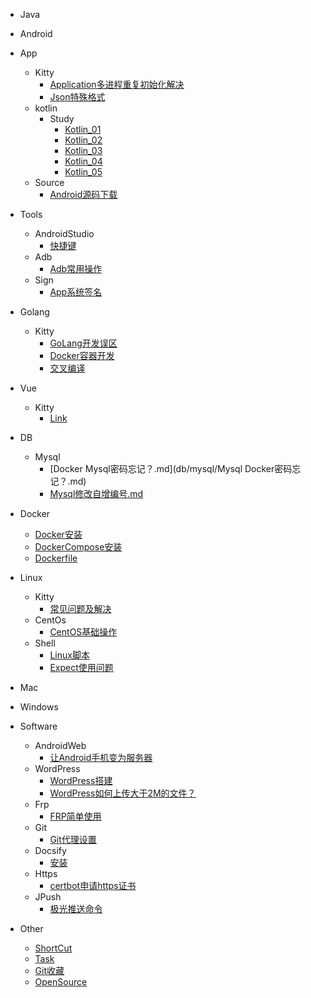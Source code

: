 [//]: # (侧边栏)

- Java

- Android
- App
    - Kitty
        - [Application多进程重复初始化解决](android/app/kitty/Application多进程重复初始化解决.md)
        - [Json特殊格式](android/app/kitty/Json特殊格式.md)
    - kotlin
        - Study
            - [Kotlin_01](android/kotlin/study/Kotlin_01.md)
            - [Kotlin_02](android/kotlin/study/Kotlin_02.md)
            - [Kotlin_03](android/kotlin/study/Kotlin_03.md)
            - [Kotlin_04](android/kotlin/study/Kotlin_04.md)
            - [Kotlin_05](android/kotlin/study/Kotlin_05.md)
    - Source
        - [Android源码下载](android/source/Android源码下载.md)
- Tools
    - AndroidStudio
        - [快捷键](android/tools/androidstudio/快捷键.md)
    - Adb
        - [Adb常用操作](android/tools/adb/Adb常用操作.md)
    - Sign
        - [App系统签名](android/tools/sign/App签名.md)

- Golang
    - Kitty
        - [GoLang开发误区](golang/kitty/GoLang开发误区.md)
        - [Docker容器开发](golang/kitty/Docker容器开发.md)
        - [交叉编译](golang/kitty/交叉编译.md)

- Vue
    - Kitty
        - [Link](vue/kitty/link/链接.md)

- DB
    - Mysql
        - [Docker Mysql密码忘记？.md](db/mysql/Mysql Docker密码忘记？.md)
        - [Mysql修改自增编号.md](db/mysql/Mysql修改自增编号.md)

- Docker
    - [Docker安装](docker/Docker安装.md)
    - [DockerCompose安装](docker/DockerCompose安装.md)
    - [Dockerfile](docker/Dockerfile.md)

- Linux
    - Kitty
        - [常见问题及解决](linux/kitty/常见问题及解决.md)
    - CentOs
        - [CentOS基础操作](linux/centos/CentOS基础操作.md)
    - Shell
        - [Linux脚本](linux/shell/Linux脚本.md)
        - [Expect使用问题](linux/shell/Expect使用问题.md)

- Mac

- Windows

- Software
    - AndroidWeb
      - [让Android手机变为服务器](software/androidweb/让Android手机变为服务器.md)
    - WordPress
        - [WordPress搭建](software/wordpress/WordPress搭建.md)
        - [WordPress如何上传大于2M的文件？](software/wordpress/WordPress如何上传大于2M的文件？.md)
    - Frp
        - [FRP简单使用](software/frp/FRP简单使用.md)
    - Git
        - [Git代理设置](software/git/Git代理设置.md)
    - Docsify
        - [安装](software/docsify/安装.md)
    - Https
        - [certbot申请https证书](software/https/centbot/certbot申请https证书.md)
    - JPush
        - [极光推送命令](software/jpush/极光推送命令.md)
- Other
    - [ShortCut](other/shortcut/快捷方式.md)
    - [Task](other/task/近期任务.md)
    - [Git收藏](other/github/Git项目收藏.md)
    - [OpenSource](other/opensource/开源项目收藏.md)